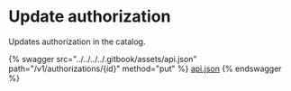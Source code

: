 # Update  authorization

Updates authorization in the catalog.

{% swagger src="../../../../.gitbook/assets/api.json" path="/v1/authorizations/{id}" method="put" %}
[api.json](../../../../.gitbook/assets/api.json)
{% endswagger %}
